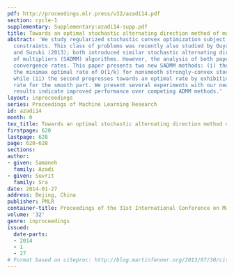 ```yaml
---
pdf: http://proceedings.mlr.press/v32/azadi14.pdf
section: cycle-1
supplementary: Supplementary:azadi14-supp.pdf
title: Towards an optimal stochastic alternating direction method of multipliers
abstract: 'We study regularized stochastic convex optimization subject to linear equality
  constraints. This class of problems was recently also studied by Ouyang et al. (2013)
  and Suzuki (2013); both introduced similar stochastic alternating direction method
  of multipliers (SADMM) algorithms. However, the analysis of both papers led to suboptimal
  convergence rates. This paper presents two new SADMM methods: (i) the first attains
  the minimax optimal rate of O(1/k) for nonsmooth strongly-convex stochastic problems;
  while (ii) the second progresses towards an optimal rate by exhibiting an O(1/k^2)
  rate for the smooth part. We present several experiments with our new methods; the
  results indicate improved performance over competing ADMM methods.'
layout: inproceedings
series: Proceedings of Machine Learning Research
id: azadi14
month: 0
tex_title: Towards an optimal stochastic alternating direction method of multipliers
firstpage: 620
lastpage: 628
page: 620-628
sections: 
author:
- given: Samaneh
  family: Azadi
- given: Suvrit
  family: Sra
date: 2014-01-27
address: Bejing, China
publisher: PMLR
container-title: Proceedings of the 31st International Conference on Machine Learning
volume: '32'
genre: inproceedings
issued:
  date-parts:
  - 2014
  - 1
  - 27
# Format based on citeproc: http://blog.martinfenner.org/2013/07/30/citeproc-yaml-for-bibliographies/
---
```

